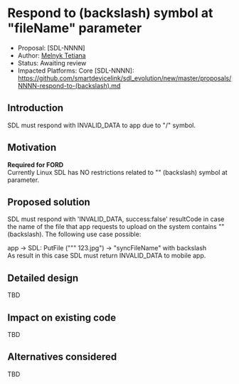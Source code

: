 # Respond to (backslash) symbol at "fileName" parameter

* Proposal: [SDL-NNNN]
* Author: [Melnyk Tetiana](https://github.com/TMelnyk)
* Status: Awaiting review
* Impacted Platforms: Core
[SDL-NNNN]: https://github.com/smartdevicelink/sdl_evolution/new/master/proposals/NNNN-respond-to-(backslash).md

## Introduction
SDL must respond with INVALID_DATA to app due to "/" symbol. 

## Motivation
**Required for FORD**  
Currently Linux SDL has NO restrictions related to "\" (backslash) symbol at <syncFileName> parameter.

## Proposed solution
SDL must respond with 'INVALID_DATA, success:false' resultCode in case the name of the file that app requests to upload on the system contains "\" (backslash).
The following use case possible:

app -> SDL: PutFile (""\" 123.jpg") -> "syncFileName" with backslash  
As result in this case SDL must return INVALID_DATA to mobile app.

## Detailed design
TBD

## Impact on existing code
TBD

## Alternatives considered
TBD
